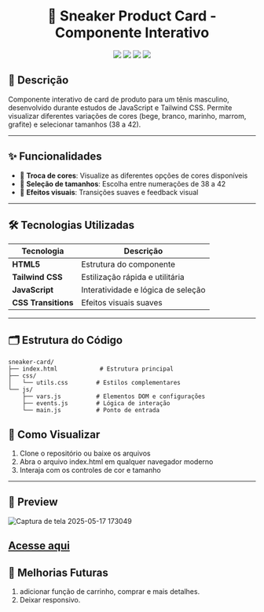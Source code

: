 <h1 align="center">👟 Sneaker Product Card - Componente Interativo</h1>

<p align="center">
  <img src="https://img.shields.io/badge/HTML5-E34F26?style=for-the-badge&logo=html5&logoColor=white" />
  <img src="https://img.shields.io/badge/CSS3-1572B6?style=for-the-badge&logo=css3&logoColor=white" />
  <img src="https://img.shields.io/badge/JavaScript-F7DF1E?style=for-the-badge&logo=javascript&logoColor=black" />
  <img src="https://img.shields.io/badge/Tailwind_CSS-38B2AC?style=for-the-badge&logo=tailwind-css&logoColor=white" />
</p>

## 📝 Descrição

Componente interativo de card de produto para um tênis masculino, desenvolvido durante estudos de JavaScript e Tailwind CSS. Permite visualizar diferentes variações de cores (bege, branco, marinho, marrom, grafite) e selecionar tamanhos (38 a 42).

---

## ✨ Funcionalidades

- 🎨 **Troca de cores**: Visualize as diferentes opções de cores disponíveis
- 📏 **Seleção de tamanhos**: Escolha entre numerações de 38 a 42
- 💫 **Efeitos visuais**: Transições suaves e feedback visual

---

## 🛠 Tecnologias Utilizadas

| Tecnologia | Descrição |
|------------|-----------|
| **HTML5** | Estrutura do componente |
| **Tailwind CSS** | Estilização rápida e utilitária |
| **JavaScript** | Interatividade e lógica de seleção |
| **CSS Transitions** | Efeitos visuais suaves |

---

## 🗂 Estrutura do Código

```plaintext
sneaker-card/
├── index.html            # Estrutura principal
├── css/
│   └── utils.css        # Estilos complementares
└── js/
    ├── vars.js          # Elementos DOM e configurações
    ├── events.js        # Lógica de interação
    └── main.js          # Ponto de entrada
```

## 🚀 Como Visualizar
1. Clone o repositório ou baixe os arquivos
2. Abra o arquivo index.html em qualquer navegador moderno
3. Interaja com os controles de cor e tamanho

---

## 📸 Preview

![Captura de tela 2025-05-17 173049](https://github.com/user-attachments/assets/867c42aa-e7ae-4b26-ad98-bd43f7873b7f)

[Acesse aqui](https://tenis-card.netlify.app/ "Link do site")
---

## 🔧 Melhorias Futuras
1. adicionar função de carrinho, comprar e mais detalhes.
2. Deixar responsivo.
